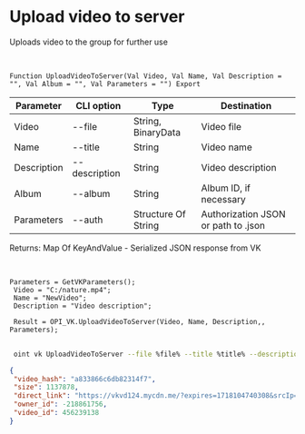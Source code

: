 ﻿---
sidebar_position: 10
---

# Upload video to server
 Uploads video to the group for further use


<br/>


`Function UploadVideoToServer(Val Video, Val Name, Val Description = "", Val Album = "", Val Parameters = "") Export`

 | Parameter | CLI option | Type | Destination |
 |-|-|-|-|
 | Video | --file | String, BinaryData | Video file |
 | Name | --title | String | Video name |
 | Description | --description | String | Video description |
 | Album | --album | String | Album ID, if necessary |
 | Parameters | --auth | Structure Of String | Authorization JSON or path to .json |

 
 Returns: Map Of KeyAndValue - Serialized JSON response from VK 

<br/>




```bsl title="Code example"
Parameters = GetVKParameters();
 Video = "C:/nature.mp4";
 Name = "NewVideo";
 Description = "Video description";
 
 Result = OPI_VK.UploadVideoToServer(Video, Name, Description,, Parameters);
```
	


```sh title="CLI command example"
 
 oint vk UploadVideoToServer --file %file% --title %title% --description %description% --album %album% --auth %auth%

```

```json title="Result"
{
 "video_hash": "a833866c6db82314f7",
 "size": 1137878,
 "direct_link": "https://vkvd124.mycdn.me/?expires=1718104740308&srcIp=20.172.5.93&pr=40&srcAg=UNKNOWN&ms=185.226.53.168&type=4&sig=bcm4dKyuOlo&ct=27&urls=45.136.20.202&clientType=14&appId=512000384397&zs=43&id=6569231256185",
 "owner_id": -218861756,
 "video_id": 456239138
}
```
